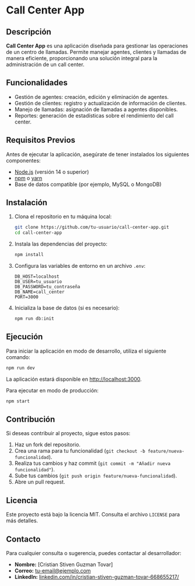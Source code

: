 # Call Center App

## Descripción

**Call Center App** es una aplicación diseñada para gestionar las operaciones de un centro de llamadas. Permite manejar agentes, clientes y llamadas de manera eficiente, proporcionando una solución integral para la administración de un call center.

## Funcionalidades

- Gestión de agentes: creación, edición y eliminación de agentes.
- Gestión de clientes: registro y actualización de información de clientes.
- Manejo de llamadas: asignación de llamadas a agentes disponibles.
- Reportes: generación de estadísticas sobre el rendimiento del call center.

## Requisitos Previos

Antes de ejecutar la aplicación, asegúrate de tener instalados los siguientes componentes:

- [Node.js](https://nodejs.org/) (versión 14 o superior)
- [npm](https://www.npmjs.com/) o [yarn](https://yarnpkg.com/)
- Base de datos compatible (por ejemplo, MySQL o MongoDB)

## Instalación

1. Clona el repositorio en tu máquina local:

    ```bash
    git clone https://github.com/tu-usuario/call-center-app.git
    cd call-center-app
    ```

2. Instala las dependencias del proyecto:

    ```bash
    npm install
    ```

3. Configura las variables de entorno en un archivo `.env`:

    ```env
    DB_HOST=localhost
    DB_USER=tu_usuario
    DB_PASSWORD=tu_contraseña
    DB_NAME=call_center
    PORT=3000
    ```

4. Inicializa la base de datos (si es necesario):

    ```bash
    npm run db:init
    ```

## Ejecución

Para iniciar la aplicación en modo de desarrollo, utiliza el siguiente comando:

```bash
npm run dev
```

La aplicación estará disponible en [http://localhost:3000](http://localhost:3000).

Para ejecutar en modo de producción:

```bash
npm start
```

## Contribución

Si deseas contribuir al proyecto, sigue estos pasos:

1. Haz un fork del repositorio.
2. Crea una rama para tu funcionalidad (`git checkout -b feature/nueva-funcionalidad`).
3. Realiza tus cambios y haz commit (`git commit -m "Añadir nueva funcionalidad"`).
4. Sube tus cambios (`git push origin feature/nueva-funcionalidad`).
5. Abre un pull request.

## Licencia

Este proyecto está bajo la licencia MIT. Consulta el archivo `LICENSE` para más detalles.

## Contacto

Para cualquier consulta o sugerencia, puedes contactar al desarrollador:

- **Nombre:** [Cristian Stiven Guzman Tovar]
- **Correo:** [tu-email@ejemplo.com](mailto:cristiansgt089@gmail.com)
- **LinkedIn:** [linkedin.com/in/cristian-stiven-guzman-tovar-668655217/](https://www.linkedin.com/in/cristian-stiven-guzman-tovar-668655217/)

